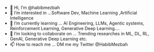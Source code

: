 - 👋 Hi, I’m @habibmezbah
- 👀 I’m interested in ...Software Dev, Machine Learning ,Artificial Intelligence
- 🌱 I’m currently learning ... AI Engineering, LLMs, Agentic systems, Reinforcement Learning, Generative Deep Learning....
- 💞️ I’m looking to collaborate on ... Trending researches in ML, DL, RL, GenAI, Generative Deep Learning etc.
- 📫 How to reach me ... DM me my Twitter @HabibMezbah 

<!---
habibmezbah/habibmezbah is a ✨ special ✨ repository because its `README.md` (this file) appears on your GitHub profile.
You can click the Preview link to take a look at your changes.
--->
